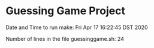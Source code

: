 # Guessing Game Project

Date and Time to run make:
Fri Apr 17 16:22:45 DST 2020

Number of lines in the file guessinggame.sh:
24
